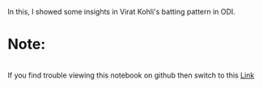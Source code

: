 In this, I showed some insights in Virat Kohli's batting pattern in ODI.<br><h1>Note:</h1><br>
If you find trouble viewing this notebook on github then switch to this <a href="https://nbviewer.jupyter.org/github/nirbhay-cpu/Exploratory-Data-Analysis/blob/main/Virat%20Kohli/Virat%20Kohli.ipynb">Link</a>
